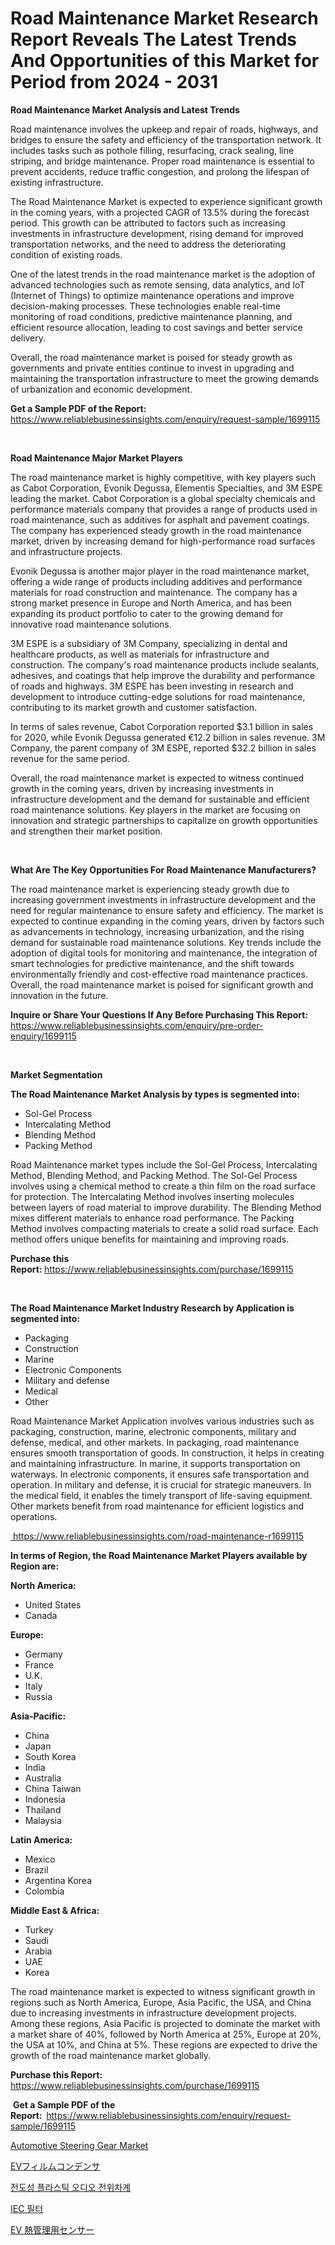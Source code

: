 <p><h1>Road Maintenance Market Research Report Reveals The Latest Trends And Opportunities of this Market for Period from 2024 - 2031</h1></p><p><strong>Road Maintenance Market Analysis and Latest Trends</strong></p>
<p><p>Road maintenance involves the upkeep and repair of roads, highways, and bridges to ensure the safety and efficiency of the transportation network. It includes tasks such as pothole filling, resurfacing, crack sealing, line striping, and bridge maintenance. Proper road maintenance is essential to prevent accidents, reduce traffic congestion, and prolong the lifespan of existing infrastructure.</p><p>The Road Maintenance Market is expected to experience significant growth in the coming years, with a projected CAGR of 13.5% during the forecast period. This growth can be attributed to factors such as increasing investments in infrastructure development, rising demand for improved transportation networks, and the need to address the deteriorating condition of existing roads.</p><p>One of the latest trends in the road maintenance market is the adoption of advanced technologies such as remote sensing, data analytics, and IoT (Internet of Things) to optimize maintenance operations and improve decision-making processes. These technologies enable real-time monitoring of road conditions, predictive maintenance planning, and efficient resource allocation, leading to cost savings and better service delivery.</p><p>Overall, the road maintenance market is poised for steady growth as governments and private entities continue to invest in upgrading and maintaining the transportation infrastructure to meet the growing demands of urbanization and economic development.</p></p>
<p><strong>Get a Sample PDF of the Report:&nbsp;</strong> <a href="https://www.reliablebusinessinsights.com/enquiry/request-sample/1699115">https://www.reliablebusinessinsights.com/enquiry/request-sample/1699115</a></p>
<p>&nbsp;</p>
<p><strong>Road Maintenance Major Market Players</strong></p>
<p><p>The road maintenance market is highly competitive, with key players such as Cabot Corporation, Evonik Degussa, Elementis Specialties, and 3M ESPE leading the market. Cabot Corporation is a global specialty chemicals and performance materials company that provides a range of products used in road maintenance, such as additives for asphalt and pavement coatings. The company has experienced steady growth in the road maintenance market, driven by increasing demand for high-performance road surfaces and infrastructure projects.</p><p>Evonik Degussa is another major player in the road maintenance market, offering a wide range of products including additives and performance materials for road construction and maintenance. The company has a strong market presence in Europe and North America, and has been expanding its product portfolio to cater to the growing demand for innovative road maintenance solutions.</p><p>3M ESPE is a subsidiary of 3M Company, specializing in dental and healthcare products, as well as materials for infrastructure and construction. The company's road maintenance products include sealants, adhesives, and coatings that help improve the durability and performance of roads and highways. 3M ESPE has been investing in research and development to introduce cutting-edge solutions for road maintenance, contributing to its market growth and customer satisfaction.</p><p>In terms of sales revenue, Cabot Corporation reported $3.1 billion in sales for 2020, while Evonik Degussa generated €12.2 billion in sales revenue. 3M Company, the parent company of 3M ESPE, reported $32.2 billion in sales revenue for the same period.</p><p>Overall, the road maintenance market is expected to witness continued growth in the coming years, driven by increasing investments in infrastructure development and the demand for sustainable and efficient road maintenance solutions. Key players in the market are focusing on innovation and strategic partnerships to capitalize on growth opportunities and strengthen their market position.</p></p>
<p>&nbsp;</p>
<p><strong>What Are The Key Opportunities For Road Maintenance Manufacturers?</strong></p>
<p><p>The road maintenance market is experiencing steady growth due to increasing government investments in infrastructure development and the need for regular maintenance to ensure safety and efficiency. The market is expected to continue expanding in the coming years, driven by factors such as advancements in technology, increasing urbanization, and the rising demand for sustainable road maintenance solutions. Key trends include the adoption of digital tools for monitoring and maintenance, the integration of smart technologies for predictive maintenance, and the shift towards environmentally friendly and cost-effective road maintenance practices. Overall, the road maintenance market is poised for significant growth and innovation in the future.</p></p>
<p><strong>Inquire or Share Your Questions If Any Before Purchasing This Report:</strong> <a href="https://www.reliablebusinessinsights.com/enquiry/pre-order-enquiry/1699115">https://www.reliablebusinessinsights.com/enquiry/pre-order-enquiry/1699115</a></p>
<p>&nbsp;</p>
<p><strong>Market Segmentation</strong></p>
<p><strong>The Road Maintenance Market Analysis by types is segmented into:</strong></p>
<p><ul><li>Sol-Gel Process</li><li>Intercalating Method</li><li>Blending Method</li><li>Packing Method</li></ul></p>
<p><p>Road Maintenance market types include the Sol-Gel Process, Intercalating Method, Blending Method, and Packing Method. The Sol-Gel Process involves using a chemical method to create a thin film on the road surface for protection. The Intercalating Method involves inserting molecules between layers of road material to improve durability. The Blending Method mixes different materials to enhance road performance. The Packing Method involves compacting materials to create a solid road surface. Each method offers unique benefits for maintaining and improving roads.</p></p>
<p><strong>Purchase this Report:&nbsp;</strong><a href="https://www.reliablebusinessinsights.com/purchase/1699115">https://www.reliablebusinessinsights.com/purchase/1699115</a></p>
<p>&nbsp;</p>
<p><strong>The Road Maintenance Market Industry Research by Application is segmented into:</strong></p>
<p><ul><li>Packaging</li><li>Construction</li><li>Marine</li><li>Electronic Components</li><li>Military and defense</li><li>Medical</li><li>Other</li></ul></p>
<p><p>Road Maintenance Market Application involves various industries such as packaging, construction, marine, electronic components, military and defense, medical, and other markets. In packaging, road maintenance ensures smooth transportation of goods. In construction, it helps in creating and maintaining infrastructure. In marine, it supports transportation on waterways. In electronic components, it ensures safe transportation and operation. In military and defense, it is crucial for strategic maneuvers. In the medical field, it enables the timely transport of life-saving equipment. Other markets benefit from road maintenance for efficient logistics and operations.</p></p>
<p><a href="https://www.reliablebusinessinsights.com/road-maintenance-r1699115">&nbsp;https://www.reliablebusinessinsights.com/road-maintenance-r1699115</a></p>
<p><strong>In terms of Region, the Road Maintenance Market Players available by Region are:</strong></p>
<p>
    <p> <strong> North America: </strong>
        <ul>
            <li>United States</li>
            <li>Canada</li>
        </ul>
        </p> 
    <p> <strong> Europe: </strong>
        <ul>
            <li>Germany</li>
            <li>France</li>
            <li>U.K.</li>
            <li>Italy</li>
            <li>Russia</li>
        </ul>
        </p> 
    <p> <strong> Asia-Pacific: </strong>
        <ul>
            <li>China</li>
            <li>Japan</li>
            <li>South Korea</li>
            <li>India</li>
            <li>Australia</li>
            <li>China Taiwan</li>
            <li>Indonesia</li>
            <li>Thailand</li>
            <li>Malaysia</li>
        </ul>
        </p> 
    <p> <strong> Latin America: </strong>
        <ul>
            <li>Mexico</li>
            <li>Brazil</li>
            <li>Argentina Korea</li>
            <li>Colombia</li>
        </ul>
        </p> 
    <p> <strong> Middle East & Africa: </strong>
        <ul>
            <li>Turkey</li>
            <li>Saudi</li>
            <li>Arabia</li>
            <li>UAE</li>
            <li>Korea</li>
        </ul>
    </p>
    </p>
<p><p>The road maintenance market is expected to witness significant growth in regions such as North America, Europe, Asia Pacific, the USA, and China due to increasing investments in infrastructure development projects. Among these regions, Asia Pacific is projected to dominate the market with a market share of 40%, followed by North America at 25%, Europe at 20%, the USA at 10%, and China at 5%. These regions are expected to drive the growth of the road maintenance market globally.</p></p>
<p><strong>Purchase this Report: </strong><a href="https://www.reliablebusinessinsights.com/purchase/1699115">https://www.reliablebusinessinsights.com/purchase/1699115</a></p>
<p>&nbsp;<strong>Get a Sample PDF of the Report:&nbsp;&nbsp;</strong><a href="https://www.reliablebusinessinsights.com/enquiry/request-sample/1699115">https://www.reliablebusinessinsights.com/enquiry/request-sample/1699115</a></p>
<p><strong></strong></p>
<p><p><a href="https://github.com/Sherrillcrooksxa8i18ucf2m/Market-Research-Report-List-2/blob/main/automotive-steering-gear-market.md">Automotive Steering Gear Market</a></p><p><a href="https://github.com/decker5351/Market-Research-Report-List-1/blob/main/5274720123760.md">EVフィルムコンデンサ</a></p><p><a href="https://github.com/nhaiquang84/Market-Research-Report-List-1/blob/main/5315603122601.md">전도성 플라스틱 오디오 전위차계</a></p><p><a href="https://github.com/airdroplover110/Market-Research-Report-List-1/blob/main/8394840122602.md">IEC 필터</a></p><p><a href="https://github.com/KaydenJohns1964/Market-Research-Report-List-2/blob/main/3269535123759.md">EV 熱管理用センサー</a></p></p>